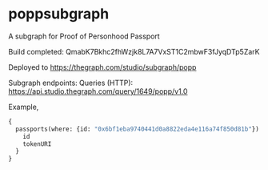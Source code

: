 # poppsubgraph
A subgraph for Proof of Personhood Passport

Build completed: QmabK7Bkhc2fhWzjk8L7A7VxST1C2mbwF3fJyqDTp5ZarK

Deployed to https://thegraph.com/studio/subgraph/popp

Subgraph endpoints:
Queries (HTTP):     https://api.studio.thegraph.com/query/1649/popp/v1.0

Example,
```graphql
{
  passports(where: {id: "0x6bf1eba9740441d0a8822eda4e116a74f850d81b"}) {
    id
    tokenURI
  }
}
```
